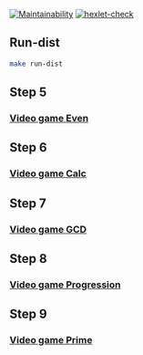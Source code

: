 [![Maintainability](https://api.codeclimate.com/v1/badges/644fe54243088980957b/maintainability)](https://codeclimate.com/github/sergeycherkasovv/java-project-61/maintainability)
[![hexlet-check](https://github.com/sergeycherkasovv/java-project-61/actions/workflows/hexlet-check.yml/badge.svg)](https://github.com/sergeycherkasovv/java-project-61/actions/workflows/hexlet-check.yml)
## Run-dist

```bash
make run-dist
```

## Step 5 
### [Video game Even](https://asciinema.org/a/Zj9FJBsuyLuDTekoNl6HdrR6p)

## Step 6
### [Video game Calc](https://asciinema.org/a/JdaQ6dSBPyO31ssxYJQksztsn)

## Step 7
### [Video game GCD](https://asciinema.org/a/tLVZJJBQBG6oX7IjiWnZEsU1z)

## Step 8
### [Video game Progression](https://asciinema.org/a/zQR1KAS9XJB7AXoN4ATJMVoXX)

## Step 9
### [Video game Prime](https://asciinema.org/a/vLUc3UJGKjHJsXXZ5muai74zC)